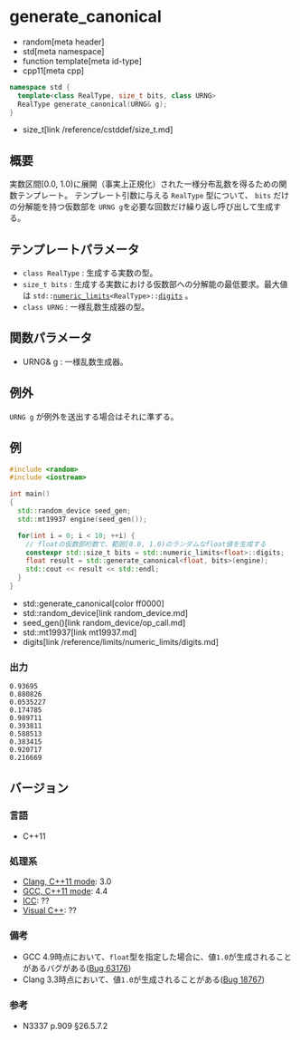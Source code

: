 # generate_canonical
* random[meta header]
* std[meta namespace]
* function template[meta id-type]
* cpp11[meta cpp]

```cpp
namespace std {
  template<class RealType, size_t bits, class URNG>
  RealType generate_canonical(URNG& g);
}
```
* size_t[link /reference/cstddef/size_t.md]

## 概要
実数区間\[0.0, 1.0\)に展開（事実上正規化）された一様分布乱数を得るための関数テンプレート。
テンプレート引数に与える `RealType` 型について、 `bits` だけの分解能を持つ仮数部を `URNG g`を必要な回数だけ繰り返し呼び出して生成する。


## テンプレートパラメータ
- `class RealType` : 生成する実数の型。
- `size_t bits` : 生成する実数における仮数部への分解能の最低要求。最大値は `std::`[`numeric_limits`](/reference/limits/numeric_limits.md)`<RealType>::`[`digits`](/reference/limits/numeric_limits/digits.md) 。
- `class URNG` : 一様乱数生成器の型。

## 関数パラメータ
- URNG& g : 一様乱数生成器。


## 例外
`URNG g` が例外を送出する場合はそれに準ずる。


## 例
```cpp
#include <random>
#include <iostream>

int main()
{
  std::random_device seed_gen;
  std::mt19937 engine(seed_gen());

  for(int i = 0; i < 10; ++i) {
    // floatの仮数部桁数で、範囲[0.0, 1.0)のランダムなfloat値を生成する
    constexpr std::size_t bits = std::numeric_limits<float>::digits;
    float result = std::generate_canonical<float, bits>(engine);
    std::cout << result << std::endl;
  }
}
```
* std::generate_canonical[color ff0000]
* std::random_device[link random_device.md]
* seed_gen()[link random_device/op_call.md]
* std::mt19937[link mt19937.md]
* digits[link /reference/limits/numeric_limits/digits.md]

### 出力
```
0.93695
0.880826
0.0535227
0.174785
0.989711
0.393811
0.588513
0.383415
0.920717
0.216669
```

## バージョン
### 言語
- C++11

### 処理系
- [Clang, C++11 mode](/implementation.md#clang): 3.0
- [GCC, C++11 mode](/implementation.md#gcc): 4.4
- [ICC](/implementation.md#icc): ??
- [Visual C++](/implementation.md#visual_cpp): ??

### 備考
- GCC 4.9時点において、`float`型を指定した場合に、値`1.0`が生成されることがあるバグがある([Bug 63176](https://gcc.gnu.org/bugzilla/show_bug.cgi?id=63176))
- Clang 3.3時点において、値`1.0`が生成されることがある([Bug 18767](https://llvm.org/bugs/show_bug.cgi?id=18767))

### 参考
- N3337 p.909 §26.5.7.2

